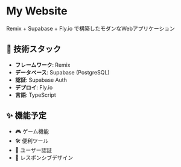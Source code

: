 # My Website

Remix + Supabase + Fly.io で構築したモダンなWebアプリケーション

## 🚀 技術スタック

- **フレームワーク**: Remix
- **データベース**: Supabase (PostgreSQL)
- **認証**: Supabase Auth
- **デプロイ**: Fly.io
- **言語**: TypeScript

## ✨ 機能予定

- 🎮 ゲーム機能
- 🛠️ 便利ツール
- 🔐 ユーザー認証
- 📱 レスポンシブデザイン
